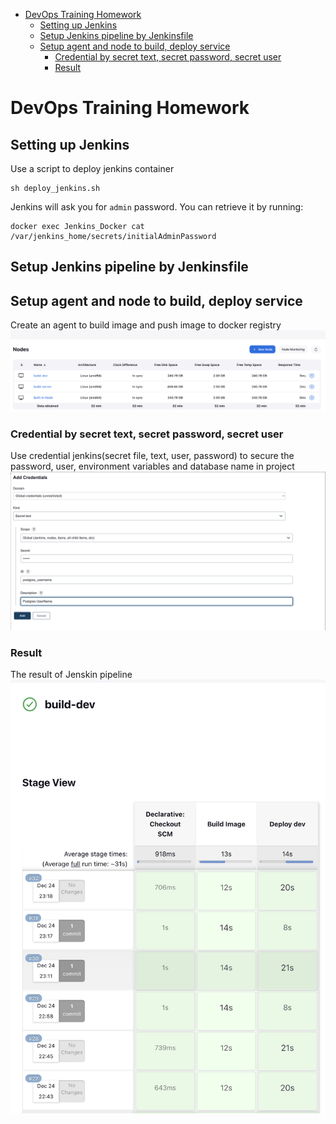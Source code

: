 - [DevOps Training Homework](#devops-training-homework)
  - [Setting up Jenkins](#setting-up-jenkins)
  - [Setup Jenkins pipeline by Jenkinsfile](#setup-jenkins-pipeline-by-jenkinsfile)
  - [Setup agent and node to build, deploy service](#setup-agent-and-node-to-build-deploy-service)
    - [Credential by secret text, secret password, secret user](#credential-by-secret-text-secret-password-secret-user)
    - [Result](#result)
# DevOps Training Homework
## Setting up Jenkins
Use a script to deploy jenkins container
```
sh deploy_jenkins.sh
```
Jenkins will ask you for `admin` password. You can retrieve it by running:
```
docker exec Jenkins_Docker cat /var/jenkins_home/secrets/initialAdminPassword
```
## Setup Jenkins pipeline by Jenkinsfile
## Setup agent and node to build, deploy service
Create an agent to build image and push image to docker registry
![agent](./images/agent.png)
### Credential by secret text, secret password, secret user
Use credential jenkins(secret file, text, user, password) to secure the password, user, environment variables and database name in project
![credential](./images/credential.png)

### Result
The result of Jenskin pipeline
![result](./images/result.png)
